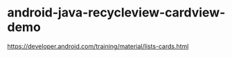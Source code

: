 # android-java-recycleview-cardview-demo

https://developer.android.com/training/material/lists-cards.html
